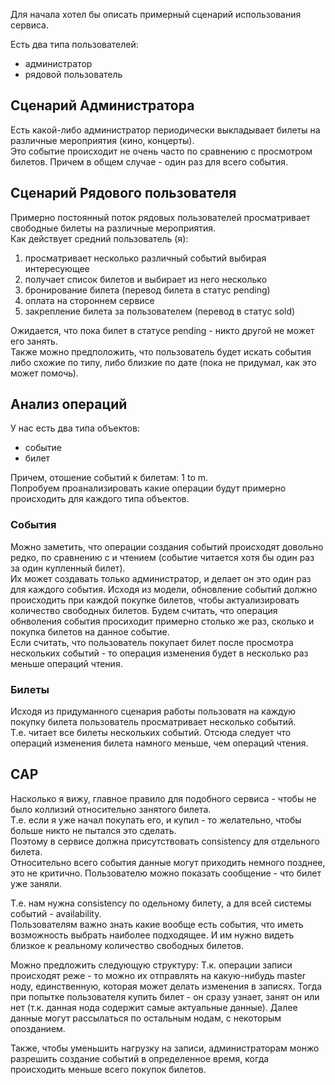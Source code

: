 Для начала хотел бы описать примерный сценарий использования сервиса. 

Есть два типа пользователей:

- администратор
- рядовой пользователь


Сценарий Администратора
-----------------------

Есть какой-либо администратор периодически выкладывает билеты на различные мероприятия (кино, концерты).  
Это событие происходит не очень часто по сравнению с просмотром билетов. Причем в общем случае - один раз для всего события. 


Сценарий Рядового пользователя
-------------------------------

Примерно постоянный поток рядовых пользователей просматривает свободные билеты на различные мероприятия.  
Как действует средний пользователь (я):

1. просматривает несколько различный событий выбирая интересующее
2. получает список билетов и выбирает из него несколько
3. бронирование билета (перевод билета в статус pending)
4. оплата на стороннем сервисе
5. закрепление билета за пользователем (перевод в статус sold)

Ожидается, что пока билет в статусе pending - никто другой не может его занять.  
Также можно предположить, что пользователь будет искать события либо схожие по типу, либо близкие по дате (пока не придумал, как это может помочь).


Анализ операций
----------------

У нас есть два типа объектов:

- событие
- билет

Причем, отошение событий к билетам: 1 to m.  
Попробуем проанализировать какие операции будут примерно происходить для каждого типа объектов.


### События

Можно заметить, что операции создания событий происходят довольно редко, по сравнению с и чтением (событие читается хотя бы один раз за один купленный билет).  
Их может создавать только администратор, и делает он это один раз для каждого события. 
Исходя из модели, обновление событий должно происходить при каждой покупке билетов, чтобы актуализировать количество свободных билетов. 
Будем считать, что операция обнволения события просиходит примерно столько же раз, сколько и покупка билетов на данное событие.  
Если считать, что пользователь покупает билет после просмотра нескольких событий - то операция изменения будет в несколько раз меньше операций чтения.

### Билеты

Исходя из придуманного сценария работы пользоватя на каждую покупку билета пользователь просматривает несколько событий.  
Т.е. читает все билеты нескольких событий. Отсюда следует что операций изменения билета намного меньше, чем операций чтения.  


CAP
----------------

Насколько я вижу, главное правило для подобного сервиса - чтобы не было коллизий относительно занятого билета.  
Т.е. если я уже начал покупать его, и купил - то желательно, чтобы больше никто не пытался это сделать.  
Поэтому в сервисе должна присутствовать consistency для отдельного билета.  
Относительно всего события данные могут приходить немного позднее, это не критично. Пользователю можно показать сообщение - что билет уже заняли.  

Т.е. нам нужна consistency по одельному билету, а для всей системы событий - availability.  
Пользователям важно знать какие вообще есть события, что иметь возможность выбрать наиболее подходящее. 
И им нужно видеть близкое к реальному количество свободных билетов. 

Можно предложить следующую структуру:
Т.к. операции записи происходят реже - то можно их отправлять на какую-нибудь master ноду, единственную, которая может делать изменения в записях.
Тогда при попытке пользователя купить билет - он сразу узнает, занят он или нет (т.к. данная нода содержит самые актуальные данные).
Далее данные могут рассылаться по остальным нодам, с некоторым опозданием.

Также, чтобы уменьшить нагрузку на записи, администраторам монжо разрешить создание событий в определенное время, когда происходить меньше всего покупок билетов.



